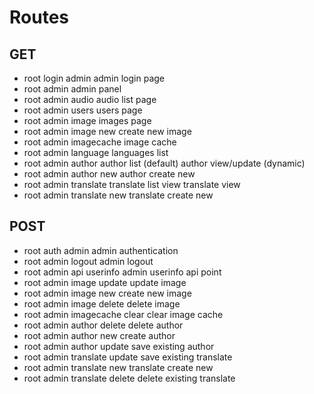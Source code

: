 # Routes

## GET

- root login admin          admin login page
- root admin                admin panel
- root admin audio          audio list page
- root admin users          users page
- root admin image          images page
- root admin image new      create new image
- root admin imagecache     image cache
- root admin language       languages list
- root admin author         author list (default)
                            author view/update (dynamic)
- root admin author new     author create new
- root admin translate      translate list view
                            translate view
- root admin translate new  translate create new

## POST

- root auth admin               admin authentication
- root admin logout             admin logout
- root admin api userinfo       admin userinfo api point
- root admin image update       update image
- root admin image new          create new image
- root admin image delete       delete image
- root admin imagecache clear   clear image cache
- root admin author delete      delete author
- root admin author new         create author
- root admin author update      save existing author
- root admin translate update   save existing translate
- root admin translate new      translate create new
- root admin translate delete   delete existing translate
